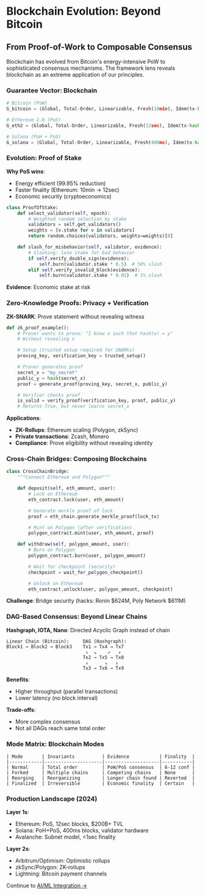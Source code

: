 # Blockchain Evolution: Beyond Bitcoin

## From Proof-of-Work to Composable Consensus

Blockchain has evolved from Bitcoin's energy-intensive PoW to sophisticated consensus mechanisms. The framework lens reveals blockchain as an extreme application of our principles.

### Guarantee Vector: Blockchain

```python
# Bitcoin (PoW)
G_bitcoin = ⟨Global, Total-Order, Linearizable, Fresh(10min), Idem(tx-hash), Auth(signature)⟩

# Ethereum 2.0 (PoS)
G_eth2 = ⟨Global, Total-Order, Linearizable, Fresh(12sec), Idem(tx-hash), Auth(BLS-sig)⟩

# Solana (PoH + PoS)
G_solana = ⟨Global, Total-Order, Linearizable, Fresh(400ms), Idem(tx-hash), Auth(ed25519)⟩
```

### Evolution: Proof of Stake

**Why PoS wins**:
- Energy efficient (99.95% reduction)
- Faster finality (Ethereum: 10min → 12sec)
- Economic security (cryptoeconomics)

```python
class ProofOfStake:
    def select_validator(self, epoch):
        # Weighted random selection by stake
        validators = self.get_validators()
        weights = [v.stake for v in validators]
        return random.choices(validators, weights=weights)[0]

    def slash_for_misbehavior(self, validator, evidence):
        # Slashing: lose stake for bad behavior
        if self.verify_double_sign(evidence):
            self.burn(validator.stake * 0.5)  # 50% slash
        elif self.verify_invalid_block(evidence):
            self.burn(validator.stake * 0.01)  # 1% slash
```

**Evidence**: Economic stake at risk

### Zero-Knowledge Proofs: Privacy + Verification

**ZK-SNARK**: Prove statement without revealing witness

```python
def zk_proof_example():
    # Prover wants to prove: "I know x such that hash(x) = y"
    # Without revealing x

    # Setup (trusted setup required for SNARKs)
    proving_key, verification_key = trusted_setup()

    # Prover generates proof
    secret_x = "my_secret"
    public_y = hash(secret_x)
    proof = generate_proof(proving_key, secret_x, public_y)

    # Verifier checks proof
    is_valid = verify_proof(verification_key, proof, public_y)
    # Returns True, but never learns secret_x
```

**Applications**:
- **ZK-Rollups**: Ethereum scaling (Polygon, zkSync)
- **Private transactions**: Zcash, Monero
- **Compliance**: Prove eligibility without revealing identity

### Cross-Chain Bridges: Composing Blockchains

```python
class CrossChainBridge:
    """Connect Ethereum and Polygon"""

    def deposit(self, eth_amount, user):
        # Lock on Ethereum
        eth_contract.lock(user, eth_amount)

        # Generate merkle proof of lock
        proof = eth_chain.generate_merkle_proof(lock_tx)

        # Mint on Polygon (after verification)
        polygon_contract.mint(user, eth_amount, proof)

    def withdraw(self, polygon_amount, user):
        # Burn on Polygon
        polygon_contract.burn(user, polygon_amount)

        # Wait for checkpoint (security)
        checkpoint = wait_for_polygon_checkpoint()

        # Unlock on Ethereum
        eth_contract.unlock(user, polygon_amount, checkpoint)
```

**Challenge**: Bridge security (hacks: Ronin $624M, Poly Network $611M)

### DAG-Based Consensus: Beyond Linear Chains

**Hashgraph, IOTA, Nano**: Directed Acyclic Graph instead of chain

```
Linear Chain (Bitcoin):     DAG (Hashgraph):
Block1 → Block2 → Block3    Tx1 → Tx4 → Tx7
                             ↓  ↘    ↗   ↓
                            Tx2 → Tx5 → Tx8
                             ↓      ↘   ↓
                            Tx3 → Tx6 → Tx9
```

**Benefits**:
- Higher throughput (parallel transactions)
- Lower latency (no block interval)

**Trade-offs**:
- More complex consensus
- Not all DAGs reach same total order

### Mode Matrix: Blockchain Modes

```
| Mode       | Invariants          | Evidence           | Finality  |
|------------|---------------------|--------------------|-----------|
| Normal     | Total order         | PoW/PoS consensus  | 6-12 conf |
| Forked     | Multiple chains     | Competing chains   | None      |
| Reorging   | Reorganizing        | Longer chain found | Reverted  |
| Finalized  | Irreversible        | Economic finality  | Certain   |
```

### Production Landscape (2024)

**Layer 1s**:
- Ethereum: PoS, 12sec blocks, $200B+ TVL
- Solana: PoH+PoS, 400ms blocks, validator hardware
- Avalanche: Subnet model, <1sec finality

**Layer 2s**:
- Arbitrum/Optimism: Optimistic rollups
- zkSync/Polygon: ZK-rollups
- Lightning: Bitcoin payment channels

Continue to [AI/ML Integration →](ai-ml.md)